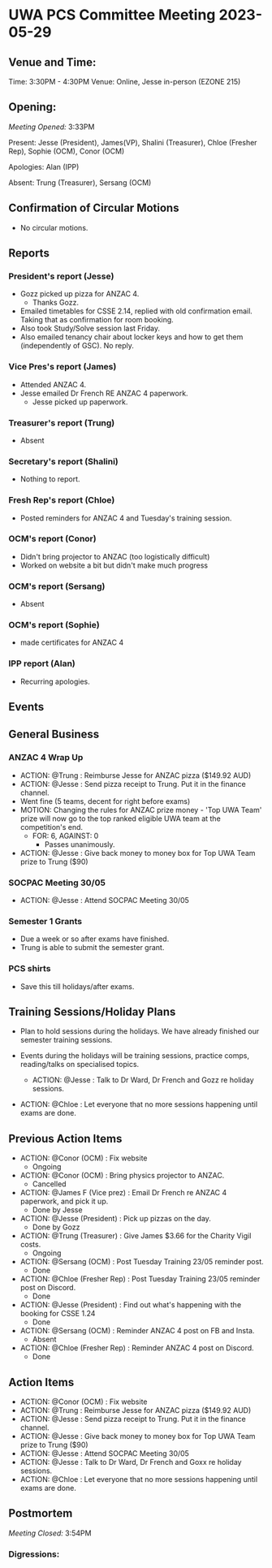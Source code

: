 # UWA PCS Committee Meeting 2023-05-29

## Venue and Time:
Time: 3:30PM - 4:30PM
Venue: Online, Jesse in-person (EZONE 215)

## Opening:

_Meeting Opened:_ 3:33PM

Present: Jesse (President), James(VP), Shalini (Treasurer), Chloe (Fresher Rep), Sophie (OCM), Conor (OCM)

Apologies: Alan (IPP)

Absent: Trung (Treasurer), Sersang (OCM)

## Confirmation of Circular Motions
- No circular motions. 

## Reports

### President's report (Jesse)
- Gozz picked up pizza for ANZAC 4.
    - Thanks Gozz.
- Emailed timetables for CSSE 2.14, replied with old confirmation email. Taking that as confirmation for room booking.
- Also took Study/Solve session last Friday. 
- Also emailed tenancy chair about locker keys and how to get them (independently of GSC). No reply. 

### Vice Pres's report (James)
- Attended ANZAC 4.
- Jesse emailed Dr French RE ANZAC 4 paperwork.
    - Jesse picked up paperwork.

### Treasurer's report (Trung)
- Absent

### Secretary's report (Shalini)
- Nothing to report.

### Fresh Rep's report (Chloe)
- Posted reminders for ANZAC 4 and Tuesday's training session.

### OCM's report (Conor)
- Didn't bring projector to ANZAC (too logistically difficult)
- Worked on website a bit but didn't make much progress

### OCM's report (Sersang)
- Absent

### OCM's report (Sophie)
- made certificates for ANZAC 4


### IPP report (Alan)
- Recurring apologies.


## Events


## General Business
### ANZAC 4 Wrap Up
- ACTION: @Trung : Reimburse Jesse for ANZAC pizza ($149.92 AUD)
- ACTION: @Jesse : Send pizza receipt to Trung. Put it in the finance channel.
- Went fine (5 teams, decent for right before exams)
- MOTION: Changing the rules for ANZAC prize money - 'Top UWA Team' prize will now go to the top ranked eligible UWA team at the competition's end. 
    - FOR: 6, AGAINST: 0
        - Passes unanimously.
- ACTION: @Jesse : Give back money to money box for Top UWA Team prize to Trung ($90)

### SOCPAC Meeting 30/05
- ACTION: @Jesse : Attend SOCPAC Meeting 30/05

### Semester 1 Grants
- Due a week or so after exams have finished.
- Trung is able to submit the semester grant.

### PCS shirts
- Save this till holidays/after exams.

## Training Sessions/Holiday Plans
- Plan to hold sessions during the holidays. We have already finished our semester training sessions.
- Events during the holidays will be training sessions, practice comps, reading/talks on specialised topics.
    - ACTION: @Jesse : Talk to Dr Ward, Dr French and Gozz re holiday sessions.

- ACTION: @Chloe : Let everyone that no more sessions happening until exams are done.

## Previous Action Items
* ACTION: @Conor (OCM) : Fix website
    * Ongoing
* ACTION: @Conor (OCM)  : Bring physics projector to ANZAC.
    * Cancelled
* ACTION: @James F (Vice prez)  : Email Dr French re ANZAC 4 paperwork, and pick it up.
    * Done by Jesse
* ACTION: @Jesse (President)  : Pick up pizzas on the day.
    * Done by Gozz
* ACTION: @Trung (Treasurer)  : Give James $3.66 for the Charity Vigil costs.
    * Ongoing
* ACTION: @Sersang (OCM)  : Post Tuesday Training 23/05 reminder post.
    * Done
* ACTION: @Chloe (Fresher Rep)  : Post Tuesday Training 23/05 reminder post on Discord.
    * Done
* ACTION: @Jesse (President)  : Find out what's happening with the booking for CSSE 1.24
    * Done
* ACTION: @Sersang (OCM)  : Reminder ANZAC 4 post on FB and Insta.
    * Absent
* ACTION: @Chloe (Fresher Rep)  : Reminder ANZAC 4 post on Discord.
    * Done


## Action Items
- ACTION: @Conor (OCM) : Fix website
- ACTION: @Trung : Reimburse Jesse for ANZAC pizza ($149.92 AUD)
- ACTION: @Jesse : Send pizza receipt to Trung. Put it in the finance channel.
- ACTION: @Jesse : Give back money to money box for Top UWA Team prize to Trung ($90)
- ACTION: @Jesse : Attend SOCPAC Meeting 30/05
- ACTION: @Jesse : Talk to Dr Ward, Dr French and Goxx re holiday sessions.
- ACTION: @Chloe : Let everyone that no more sessions happening until exams are done.

## Postmortem

_Meeting Closed:_ 3:54PM

### Digressions: 
